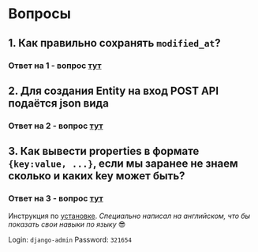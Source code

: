# Вопросы
## 1. Как правильно сохранять `modified_at`?

### Ответ на 1 - вопрос [тут](docs/question1.md)


## 2. Для создания Entity на вход POST API подаётся json вида

### Ответ на 2 - вопрос [тут](docs/question2.md)


## 3. Как вывести properties в формате `{key:value, ...}`, если мы заранее не знаем сколько и каких key может быть?

### Ответ на 3 - вопрос [тут](docs/question3.md)


Инструкция по [установке](docs/installation.md). _Специально написал на английском, что бы показать свои навыки по языку_ 😎


Login: `django-admin`
Password: `321654`

